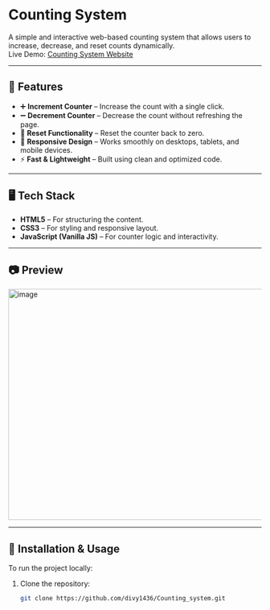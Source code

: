
# Counting System

A simple and interactive web-based counting system that allows users to increase, decrease, and reset counts dynamically.  
Live Demo: [Counting System Website](https://countingdevices.netlify.app/)

---

## 🚀 Features

- ➕ **Increment Counter** – Increase the count with a single click.  
- ➖ **Decrement Counter** – Decrease the count without refreshing the page.  
- 🔄 **Reset Functionality** – Reset the counter back to zero.  
- 📱 **Responsive Design** – Works smoothly on desktops, tablets, and mobile devices.  
- ⚡ **Fast & Lightweight** – Built using clean and optimized code.  

---

## 🖥️ Tech Stack

- **HTML5** – For structuring the content.  
- **CSS3** – For styling and responsive layout.  
- **JavaScript (Vanilla JS)** – For counter logic and interactivity.  

---

## 📷 Preview

<img width="1241" height="460" alt="image" src="https://github.com/user-attachments/assets/a25f56b7-c0cd-49b8-b2b2-7ae09373c6cc" />


---

## 🔧 Installation & Usage

To run the project locally:

1. Clone the repository:
   ```bash
   git clone https://github.com/divy1436/Counting_system.git
````

